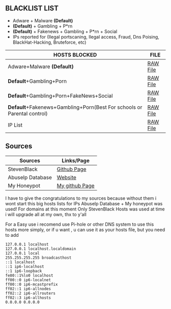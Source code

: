 ## BLACKLIST LIST
- Adware + Malware **(Default)**
- **(Default)** + Gambling + P*rn
- **(Default)** + Fakenews + Gambling + P*rn + Social
- IPs reported for (Ilegal portscaning, Ilegal access, Fraud, Dns Poising, BlackHat-Hacking, Bruteforce, etc)


| HOSTS BLOCKED | FILE |
| ------------- | ---- |
| Adware+Malware **(Default)** | [RAW File](https://raw.githubusercontent.com/SnowyYT07/blacklist-hosts/main/Adware%2BMalware) |
| **Default**+Gambling+Porn | [RAW File](https://github.com/SnowyYT07/blacklist-hosts/blob/main/Default%2BGambling%2BPorn) |
| **Default**+Gambling+Porn+FakeNews+Social | [RAW File](https://raw.githubusercontent.com/SnowyYT07/blacklist-hosts/main/Default%2BGambling%2BPorn%2BFakenews%2BSocial) |
| **Default**+Fakenews+Gambling+Porn(Best For schools or Parental control) | [RAW File](https://raw.githubusercontent.com/SnowyYT07/blacklist-hosts/main/Default%2BFakeNews%2BGambling%2BPorn)|
| IP List | [RAW File](https://raw.githubusercontent.com/SnowyYT07/blacklist-hosts/main/IPs)| 

## Sources
| Sources | Links/Page |
| ------- | ---------- |
| StevenBlack | [Github Page](https://github.com/StevenBlack) |
| AbuseIp Database | [Website](www.abuseipdb.com) |
| My Honeypot | [My github Page](https://github.com/Snowyyt07) |

I have to give the congratulations to my sources because without them i wont start this big hosts lists
for IPs AbuseIp Database + My honeypot was used!
For domains at this moment Only StevenBlack Hosts was used at time i will upgrade all at my own, thx to y'all

For a Easy use i recomend use Pi-hole or other DNS system to use this hosts more simply, or if u want , u can use it as your hosts file, but you need to add
```
127.0.0.1 localhost
127.0.0.1 localhost.localdomain
127.0.0.1 local
255.255.255.255 broadcasthost
::1 localhost
::1 ip6-localhost
::1 ip6-loopback
fe80::1%lo0 localhost
ff00::0 ip6-localnet
ff00::0 ip6-mcastprefix
ff02::1 ip6-allnodes
ff02::2 ip6-allrouters
ff02::3 ip6-allhosts
0.0.0.0 0.0.0.0
```
